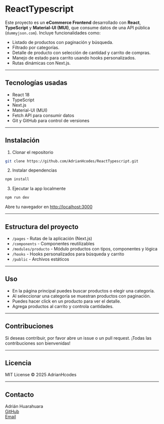 # ReactTypescript

Este proyecto es un **eCommerce Frontend** desarrollado con **React**, **TypeScript** y **Material-UI (MUI)**, que consume datos de una API pública (`dummyjson.com`). Incluye funcionalidades como:

- Listado de productos con paginación y búsqueda.
- Filtrado por categorías.
- Detalle de producto con selección de cantidad y carrito de compras.
- Manejo de estado para carrito usando hooks personalizados.
- Rutas dinámicas con Next.js.

---

## Tecnologías usadas

- React 18
- TypeScript
- Next.js
- Material-UI (MUI)
- Fetch API para consumir datos
- Git y GitHub para control de versiones

---

## Instalación

1. Clonar el repositorio

```bash
git clone https://github.com/AdrianHcodes/ReactTypescript.git
```

2. Instalar dependencias

```bash
npm install
```

3. Ejecutar la app localmente

```bash
npm run dev
```

Abre tu navegador en [http://localhost:3000](http://localhost:3000)

---

## Estructura del proyecto

- `/pages` - Rutas de la aplicación (Next.js)
- `/components` - Componentes reutilizables
- `/modules/producto` - Módulo productos con tipos, componentes y lógica
- `/hooks` - Hooks personalizados para búsqueda y carrito
- `/public` - Archivos estáticos

---

## Uso

- En la página principal puedes buscar productos o elegir una categoría.
- Al seleccionar una categoría se muestran productos con paginación.
- Puedes hacer click en un producto para ver el detalle.
- Agrega productos al carrito y controla cantidades.

---

## Contribuciones

Si deseas contribuir, por favor abre un issue o un pull request. ¡Todas las contribuciones son bienvenidas!

---

## Licencia

MIT License © 2025 AdrianHcodes

---

## Contacto

Adrián Huarahuara  
[GitHub](https://github.com/AdrianHcodes)  
[Email](adriano721.ah@gmail.com)
